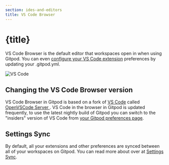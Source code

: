 ```yaml
---
section: ides-and-editors
title: VS Code Browser
---
```


<script context="module">
  export const prerender = true;
</script>

# {title}

VS Code Browser is the default editor that workspaces open in when using Gitpod. You can even [configure your VS Code extension](/docs/ides-and-editors/vscode-extensions) preferences by updating your .gitpod.yml.

![VS Code](../../../static/images/gitpod-editor.jpg)

## Changing the VS Code Browser version

VS Code Browser in Gitpod is based on a fork of [VS Code](https://github.com/microsoft/vscode) called [OpenVSCode Server
](https://github.com/gitpod-io/openvscode-server). VS Code in the browser in Gitpod is updated frequently, to use the latest nightly build of Gitpod you can switch to the "insiders" version of VS Code from [your Gitpod preferences page](https://gitpod.io/preferences).

## Settings Sync

By default, all your extensions and other preferences are synced between all of your workspaces on Gitpod. You can read more about over at [Settings Sync](settings-sync).
